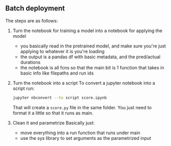 ## Batch deployment

The steps are as follows:

1. Turn the notebook for training a model into a notebook for applying the model
   - you basically read in the pretrained model, and make sure you're just applying to whatever it is you're loading
   - the output is a pandas df with basic metadata, and the pred/actual durations
   - the notebook is all fcns so that the main bit is 1 function that takes in basic info like filepaths and run ids
  
2. Turn the notebook into a script
    To convert a jupyter notebook into a script run:
    ```bash
    jupyter nbconvert --to script score.ipynb
    ```
    That will create a `score.py` file in the same folder. You just need to format it a little so that it runs as main.

3. Clean it and parametrize
   Basically just:
   - move everything into a run function that runs under main
   - use the sys library to set arguments as the parametrized input
